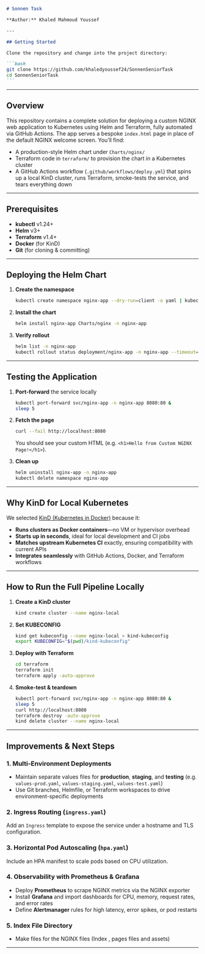 ````markdown
# Sonnen Task

**Author:** Khaled Mahmoud Youssef

---

## Getting Started

Clone the repository and change into the project directory:

```bash
git clone https://github.com/khaledyoussef24/SonnenSeniorTask
cd SonnenSeniorTask
```
````

---

## Overview

This repository contains a complete solution for deploying a custom NGINX web application to Kubernetes using Helm and Terraform, fully automated via GitHub Actions. The app serves a bespoke `index.html` page in place of the default NGINX welcome screen. You’ll find:

- A production-style Helm chart under `Charts/nginx/`
- Terraform code in `terraform/` to provision the chart in a Kubernetes cluster
- A GitHub Actions workflow (`.github/workflows/deploy.yml`) that spins up a local KinD cluster, runs Terraform, smoke-tests the service, and tears everything down

---

## Prerequisites

- **kubectl** v1.24+
- **Helm** v3+
- **Terraform** v1.4+
- **Docker** (for KinD)
- **Git** (for cloning & committing)

---

## Deploying the Helm Chart

1. **Create the namespace**

   ```bash
   kubectl create namespace nginx-app --dry-run=client -o yaml | kubectl apply -f -
   ```

2. **Install the chart**

   ```bash
   helm install nginx-app Charts/nginx -n nginx-app
   ```

3. **Verify rollout**

   ```bash
   helm list -n nginx-app
   kubectl rollout status deployment/nginx-app -n nginx-app --timeout=2m
   ```

---

## Testing the Application

1. **Port-forward** the service locally

   ```bash
   kubectl port-forward svc/nginx-app -n nginx-app 8080:80 &
   sleep 5
   ```

2. **Fetch the page**

   ```bash
   curl --fail http://localhost:8080
   ```

   You should see your custom HTML (e.g. `<h1>Hello from Custom NGINX Page!</h1>`).

3. **Clean up**

   ```bash
   helm uninstall nginx-app -n nginx-app
   kubectl delete namespace nginx-app
   ```

---

## Why KinD for Local Kubernetes

We selected [KinD (Kubernetes in Docker)](https://kind.sigs.k8s.io/) because it:

- **Runs clusters as Docker containers**—no VM or hypervisor overhead
- **Starts up in seconds**, ideal for local development and CI jobs
- **Matches upstream Kubernetes CI** exactly, ensuring compatibility with current APIs
- **Integrates seamlessly** with GitHub Actions, Docker, and Terraform workflows

---

## How to Run the Full Pipeline Locally

1. **Create a KinD cluster**

   ```bash
   kind create cluster --name nginx-local
   ```

2. **Set KUBECONFIG**

   ```bash
   kind get kubeconfig --name nginx-local > kind-kubeconfig
   export KUBECONFIG="$(pwd)/kind-kubeconfig"
   ```

3. **Deploy with Terraform**

   ```bash
   cd terraform
   terraform init
   terraform apply -auto-approve
   ```

4. **Smoke-test & teardown**

   ```bash
   kubectl port-forward svc/nginx-app -n nginx-app 8080:80 &
   sleep 5
   curl http://localhost:8080
   terraform destroy -auto-approve
   kind delete cluster --name nginx-local
   ```

---

## Improvements & Next Steps

### 1. Multi-Environment Deployments

- Maintain separate values files for **production**, **staging**, and **testing** (e.g. `values-prod.yaml`, `values-staging.yaml`, `values-test.yaml`)
- Use Git branches, Helmfile, or Terraform workspaces to drive environment-specific deployments

### 2. Ingress Routing (`ingress.yaml`)

Add an `Ingress` template to expose the service under a hostname and TLS configuration.

### 3. Horizontal Pod Autoscaling (`hpa.yaml`)

Include an HPA manifest to scale pods based on CPU utilization.

### 4. Observability with Prometheus & Grafana

- Deploy **Prometheus** to scrape NGINX metrics via the NGINX exporter
- Install **Grafana** and import dashboards for CPU, memory, request rates, and error rates
- Define **Alertmanager** rules for high latency, error spikes, or pod restarts

### 5. Index File Directory

- Make files for the NGINX files (Index , pages files and assets)

---
